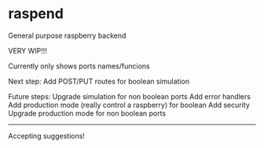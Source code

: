 # raspend
General purpose raspberry backend

VERY WIP!!!

Currently only shows ports names/funcions

Next step:
Add POST/PUT routes for boolean simulation

Future steps:
Upgrade simulation for non boolean ports
Add error handlers
Add production mode (really control a raspberry) for boolean
Add security
Upgrade production mode for non boolean ports

---
Accepting suggestions!
